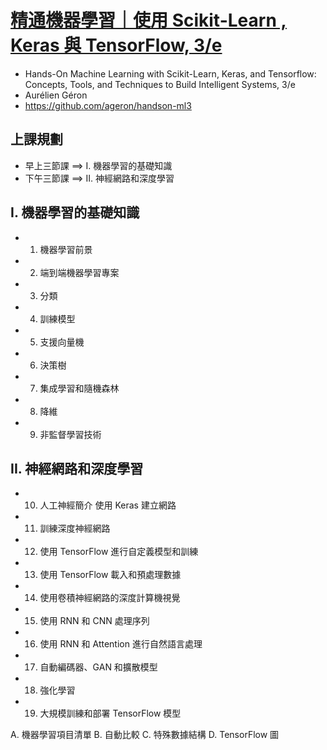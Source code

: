 # [精通機器學習｜使用 Scikit-Learn , Keras 與 TensorFlow, 3/e](https://www.tenlong.com.tw/products/9786263246676?list_name=srh) 
- Hands-On Machine Learning with Scikit-Learn, Keras, and Tensorflow: Concepts, Tools, and Techniques to Build Intelligent Systems, 3/e
- Aurélien Géron
- https://github.com/ageron/handson-ml3

## 上課規劃
- 早上三節課 ==> I. 機器學習的基礎知識
- 下午三節課 ==> II. 神經網路和深度學習
## I. 機器學習的基礎知識
- 1. 機器學習前景
- 2. 端到端機器學習專案
- 3. 分類
- 4. 訓練模型
- 5. 支援向量機
- 6. 決策樹
- 7. 集成學習和隨機森林
- 8. 降維
- 9. 非監督學習技術

## II. 神經網路和深度學習
- 10. 人工神經簡介 使用 Keras 建立網路
- 11. 訓練深度神經網路
- 12. 使用 TensorFlow 進行自定義模型和訓練
- 13. 使用 TensorFlow 載入和預處理數據
- 14. 使用卷積神經網路的深度計算機視覺
- 15. 使用 RNN 和 CNN 處理序列
- 16. 使用 RNN 和 Attention 進行自然語言處理
- 17. 自動編碼器、GAN 和擴散模型
- 18. 強化學習
- 19. 大規模訓練和部署 TensorFlow 模型

A. 機器學習項目清單
B. 自動比較
C. 特殊數據結構
D. TensorFlow 圖
